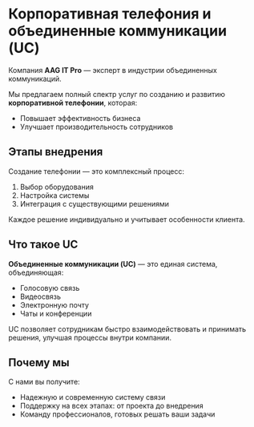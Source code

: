 # Корпоративная телефония и объединенные коммуникации (UC)

Компания **AAG IT Pro** — эксперт в индустрии объединенных коммуникаций.

Мы предлагаем полный спектр услуг по созданию и развитию **корпоративной телефонии**, которая:

- Повышает эффективность бизнеса
- Улучшает производительность сотрудников

## Этапы внедрения

Создание телефонии — это комплексный процесс:

1. Выбор оборудования
2. Настройка системы
3. Интеграция с существующими решениями

Каждое решение индивидуально и учитывает особенности клиента.

## Что такое UC

**Объединенные коммуникации (UC)** — это единая система, объединяющая:

- Голосовую связь
- Видеосвязь
- Электронную почту
- Чаты и конференции

UC позволяет сотрудникам быстро взаимодействовать и принимать решения, улучшая процессы внутри компании.

## Почему мы

С нами вы получите:

- Надежную и современную систему связи
- Поддержку на всех этапах: от проекта до внедрения
- Команду профессионалов, готовых решать ваши задачи
